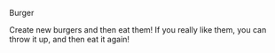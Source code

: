 Burger

Create new burgers and then eat them! If you really like them, you can throw it up, and then eat it again!
